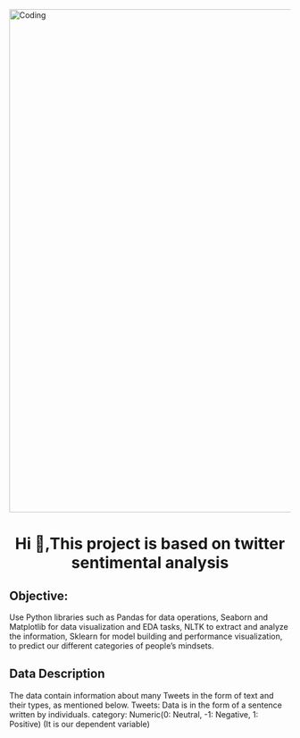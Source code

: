 
<img align="center" alt="Coding" width="900" src="https://encrypted-tbn0.gstatic.com/images?q=tbn:ANd9GcS6yaq-_1ZYeSX3nZl0G_BO3HfeX8CWbI7Ypg&usqp=CAU">
<h1 align="center">Hi 👋,This project is based on twitter sentimental analysis</h1>

<h2>Objective:</h2> 
 Use Python libraries such as Pandas for data operations, Seaborn and Matplotlib for data visualization and EDA tasks, NLTK to extract and analyze the information, Sklearn for model building and performance visualization, to predict our different categories of people’s mindsets. 
<h2>Data Description</h2>
The data contain information about many Tweets in the form of text and their types, as mentioned below. 
Tweets: Data is in the form of a sentence written by individuals. 
category:  Numeric(0: Neutral, -1: Negative, 1: Positive) (It is our dependent variable) 
